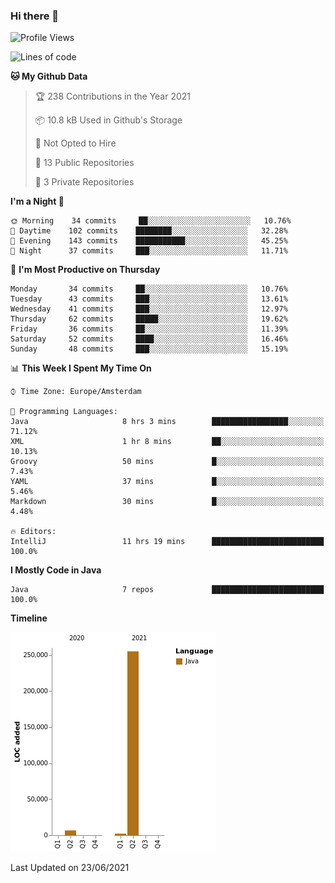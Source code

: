 ### Hi there 👋


<!--START_SECTION:waka-->
![Profile Views](http://img.shields.io/badge/Profile%20Views-0-blue)

![Lines of code](https://img.shields.io/badge/From%20Hello%20World%20I%27ve%20Written-264010%20lines%20of%20code-blue)

**🐱 My Github Data** 

> 🏆 238 Contributions in the Year 2021
 > 
> 📦 10.8 kB Used in Github's Storage 
 > 
> 🚫 Not Opted to Hire
 > 
> 📜 13 Public Repositories 
 > 
> 🔑 3 Private Repositories  
 > 
**I'm a Night 🦉** 

```text
🌞 Morning    34 commits     ██░░░░░░░░░░░░░░░░░░░░░░░   10.76% 
🌆 Daytime    102 commits    ████████░░░░░░░░░░░░░░░░░   32.28% 
🌃 Evening    143 commits    ███████████░░░░░░░░░░░░░░   45.25% 
🌙 Night      37 commits     ███░░░░░░░░░░░░░░░░░░░░░░   11.71%

```
📅 **I'm Most Productive on Thursday** 

```text
Monday       34 commits     ██░░░░░░░░░░░░░░░░░░░░░░░   10.76% 
Tuesday      43 commits     ███░░░░░░░░░░░░░░░░░░░░░░   13.61% 
Wednesday    41 commits     ███░░░░░░░░░░░░░░░░░░░░░░   12.97% 
Thursday     62 commits     █████░░░░░░░░░░░░░░░░░░░░   19.62% 
Friday       36 commits     ██░░░░░░░░░░░░░░░░░░░░░░░   11.39% 
Saturday     52 commits     ████░░░░░░░░░░░░░░░░░░░░░   16.46% 
Sunday       48 commits     ███░░░░░░░░░░░░░░░░░░░░░░   15.19%

```


📊 **This Week I Spent My Time On** 

```text
⌚︎ Time Zone: Europe/Amsterdam

💬 Programming Languages: 
Java                     8 hrs 3 mins        █████████████████░░░░░░░░   71.12% 
XML                      1 hr 8 mins         ██░░░░░░░░░░░░░░░░░░░░░░░   10.13% 
Groovy                   50 mins             █░░░░░░░░░░░░░░░░░░░░░░░░   7.43% 
YAML                     37 mins             █░░░░░░░░░░░░░░░░░░░░░░░░   5.46% 
Markdown                 30 mins             █░░░░░░░░░░░░░░░░░░░░░░░░   4.48%

🔥 Editors: 
IntelliJ                 11 hrs 19 mins      █████████████████████████   100.0%

```

**I Mostly Code in Java** 

```text
Java                     7 repos             █████████████████████████   100.0%

```


**Timeline**

![Chart not found](https://raw.githubusercontent.com/powercasgamer/powercasgamer/master/charts/bar_graph.png) 


 Last Updated on 23/06/2021
<!--END_SECTION:waka-->
